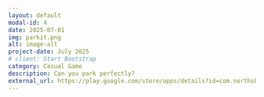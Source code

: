 ```yaml
---
layout: default
modal-id: 4
date: 2025-07-01
img: parkit.png
alt: image-alt
project-date: July 2025
# client: Start Bootstrap
category: Casual Game
description: Can you park perfectly?
external_url: https://play.google.com/store/apps/details?id=com.northshorepress.parkitatallcosts
---
```

